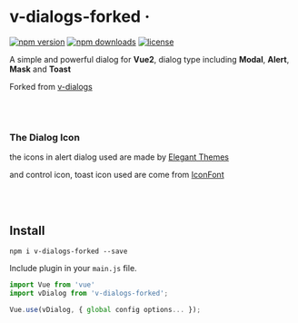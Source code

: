 # v-dialogs-forked &middot; 
[![npm version](https://img.shields.io/npm/v/v-dialogs-forked.svg)](https://www.npmjs.com/package/v-dialogs-forked) 
[![npm downloads](https://img.shields.io/npm/dy/v-dialogs-forked.svg)](https://www.npmjs.com/package/v-dialogs-forked) 
[![license](https://img.shields.io/badge/license-MIT-brightgreen.svg)](https://mit-license.org/)

A simple and powerful dialog for **Vue2**, dialog type including **Modal**, **Alert**, **Mask** and **Toast**

Forked from [v-dialogs](https://www.npmjs.com/package/v-dialogs)

<br><br>

### The Dialog Icon

the icons in alert dialog used are made by [Elegant Themes](http://www.elegantthemes.com/blog/freebie-of-the-week/beautiful-flat-icons-for-free)

and control icon, toast icon used are come from [IconFont](http://www.iconfont.cn)

<br><br>

## Install

``` nodejs
npm i v-dialogs-forked --save
```

Include plugin in your `main.js` file.

```js
import Vue from 'vue'
import vDialog from 'v-dialogs-forked';

Vue.use(vDialog, { global config options... });
```

<br><br>